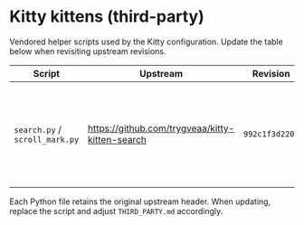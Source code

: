 # Kitty kittens (third-party)

Vendored helper scripts used by the Kitty configuration. Update the table below
when revisiting upstream revisions.

| Script | Upstream | Revision | License | Notes |
|--------|----------|----------|---------|-------|
| `search.py` / `scroll_mark.py` | https://github.com/trygveaa/kitty-kitten-search | `992c1f3d220d` | *(license not declared upstream)* | Live incremental search kitten. Verify licensing before redistributing outside this repo. |

Each Python file retains the original upstream header. When updating, replace the
script and adjust `THIRD_PARTY.md` accordingly.
